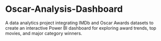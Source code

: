 # Oscar-Analysis-Dashboard
A data analytics project integrating IMDb and Oscar Awards datasets to create an interactive Power BI dashboard for exploring award trends, top movies, and major category winners.
